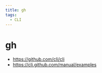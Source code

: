 ```yaml
---
title: gh
tags:
  - CLI
---
```


# gh

- https://github.com/cli/cli
- https://cli.github.com/manual/examples
